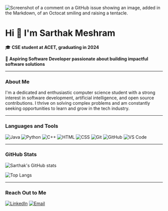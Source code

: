 <!--
**SarthakMeshram/SarthakMeshram** is a ✨ _special_ ✨ repository because its `README.md` (this file) appears on your GitHub profile.

Here are some ideas to get you started:

- 🔭 I’m currently working on ...
- 🌱 I’m currently learning ...
- 👯 I’m looking to collaborate on ...
- 🤔 I’m looking for help with ...
- 💬 Ask me about ...
- 📫 How to reach me: ...
- 😄 Pronouns: ...
- ⚡ Fun fact: ...
-->
![Screenshot of a comment on a GitHub issue showing an image, added in the Markdown, of an Octocat smiling and raising a tentacle.](https://myoctocat.com/assets/images/base-octocat.svg)

# Hi 👋 I'm Sarthak Meshram

🎓 **CSE student at ACET, graduating in 2024**

🌟 **Aspiring Software Developer passionate about building impactful software solutions**

---

### About Me

I'm a dedicated and enthusiastic computer science student with a strong interest in software development, artificial intelligence, and open source contributions. I thrive on solving complex problems and am constantly seeking opportunities to learn and grow in the tech industry.

---

### Languages and Tools

![Java](https://img.shields.io/badge/Java-ED8B00?style=for-the-badge&logo=java&logoColor=white)
![Python](https://img.shields.io/badge/Python-3776AB?style=for-the-badge&logo=python&logoColor=white)
![C++](https://img.shields.io/badge/C++-00599C?style=for-the-badge&logo=cplusplus&logoColor=white)
![HTML](https://img.shields.io/badge/HTML5-E34F26?style=for-the-badge&logo=html5&logoColor=white)
![CSS](https://img.shields.io/badge/CSS3-1572B6?style=for-the-badge&logo=css3&logoColor=white)
![Git](https://img.shields.io/badge/Git-F05032?style=for-the-badge&logo=git&logoColor=white)
![GitHub](https://img.shields.io/badge/GitHub-181717?style=for-the-badge&logo=github&logoColor=white)
![VS Code](https://img.shields.io/badge/VS_Code-0078d7?style=for-the-badge&logo=visual-studio-code&logoColor=white)

---

### GitHub Stats

![Sarthak's GitHub stats](https://github-readme-stats.vercel.app/api?username=SarthakMeshram&show_icons=true&theme=radical)

![Top Langs](https://github-readme-stats.vercel.app/api/top-langs/?username=SarthakMeshram&layout=compact&theme=radical)

---

### Reach Out to Me

[![LinkedIn](https://img.shields.io/badge/LinkedIn-blue?style=for-the-badge&logo=linkedin&logoColor=white)](https://www.linkedin.com/in/sarthak-meshram-1a0a00254)
[![Email](https://img.shields.io/badge/Email-D14836?style=for-the-badge&logo=gmail&logoColor=white)](mailto:sarthakmeshram7385@gmail.com)
